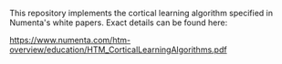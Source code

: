 
This repository implements the cortical learning algorithm specified in Numenta's white papers.
Exact details can be found here:

https://www.numenta.com/htm-overview/education/HTM_CorticalLearningAlgorithms.pdf